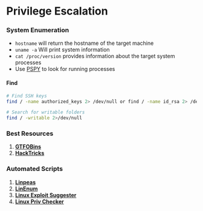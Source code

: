 # Privilege Escalation

### System Enumeration

* `hostname` will return the hostname of the target machine
* `uname -a` Will print system information
* `cat /proc/version` provides information about the target system processes
* Use [PSPY](https://github.com/DominicBreuker/pspy) to look for running processes



#### Find

```bash
# Find SSH keys
find / -name authorized_keys 2> /dev/null or find / -name id_rsa 2> /dev/null
```

```bash
# Search for writable folders
find / -writable 2>/dev/null
```



### Best Resources

1. [**GTFOBins**](https://gtfobins.github.io/)
2. [**HackTricks**](https://book.hacktricks.xyz/linux-hardening/linux-privilege-escalation-checklist)

### Automated Scripts

1. [**Linpeas**](https://github.com/carlospolop/privilege-escalation-awesome-scripts-suite)
2. [**LinEnum**](https://github.com/rebootuser/LinEnum)
3. [**Linux Exploit Suggester**](https://github.com/mzet-/linux-exploit-suggester)
4. [**Linux Priv Checker**](https://github.com/sleventyeleven/linuxprivchecker)
